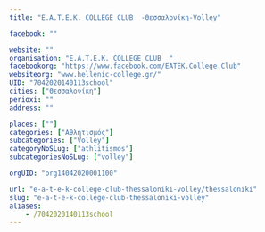 ```yaml
---
title: "E.Α.T.E.K. COLLEGE CLUB  -Θεσσαλονίκη-Volley"

facebook: ""

website: ""
organisation: "E.Α.T.E.K. COLLEGE CLUB  "
facebookorg: "https://www.facebook.com/EATEK.College.Club"
websiteorg: "www.hellenic-college.gr/"
UID: "7042020140113school"
cities: ["Θεσσαλονίκη"]
perioxi: ""
address: ""

places: [""]
categories: ["Αθλητισμός"]
subcategories: ["Volley"]
categoryNoSLug: ["athlitismos"]
subcategoriesNoSLug: ["volley"]

orgUID: "org14042020001100"

url: "e-a-t-e-k-college-club-thessaloniki-volley/thessaloniki"
slug: "e-a-t-e-k-college-club-thessaloniki-volley"
aliases:
    - /7042020140113school
---
```





